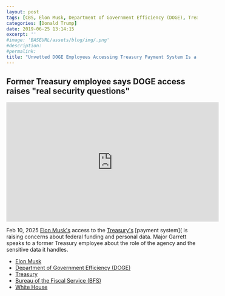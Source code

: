 ```yaml
---
layout: post
tags: [CBS, Elon Musk, Department of Government Efficiency (DOGE), Treasury, Bureau of the Fiscal Service (BFS), White House, president (POTUS), politics]
categories: [Donald Trump]
date: 2019-06-25 13:14:15
excerpt: ''
#image: 'BASEURL/assets/blog/img/.png'
#description:
#permalink:
title: "Unvetted DOGE Employees Accessing Treasury Payment System Is a Serious Security Risk"
---
```



## Former Treasury employee says DOGE access raises "real security questions"

<iframe width="560" height="315" src="https://www.youtube.com/embed/H-mjKxeT6ww?si=dFaau76dZ30J-hJE" title="YouTube video player" frameborder="0" allow="accelerometer; autoplay; clipboard-write; encrypted-media; gyroscope; picture-in-picture; web-share" referrerpolicy="strict-origin-when-cross-origin" allowfullscreen></iframe>

Feb 10, 2025
[Elon Musk's](https://x.com///elonmusk/) access to the [Treasury's](https://home.treasury.gov/) [payment system]( is raising concerns about federal funding and personal data. Major Garrett speaks to a former Treasury employee about the role of the agency and the sensitive data it handles.

- [Elon Musk](https://x.com/elonmusk/)
- [Department of Government Efficiency (DOGE)](https://doge.gov/)
- [Treasury](https://home.treasury.gov/)
- [Bureau of the Fiscal Service (BFS)](http://www.fiscal.treasury.gov/)
- [White House](https://www.whitehouse.gov/)

